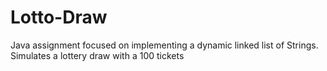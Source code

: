 # Lotto-Draw
Java assignment focused on implementing a dynamic linked list of Strings. Simulates a lottery draw with a 100 tickets
